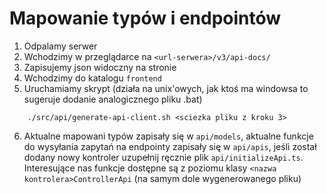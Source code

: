 # Mapowanie typów i endpointów
 
1. Odpalamy serwer
2. Wchodzimy w przeglądarce na `<url-serwera>/v3/api-docs/`
3. Zapisujemy json widoczny na stronie
4. Wchodzimy do katalogu `frontend`
5. Uruchamiamy skrypt (działa na unix'owych, jak ktoś ma windowsa to sugeruje dodanie analogicznego pliku .bat)
```
    ./src/api/generate-api-client.sh <sciezka pliku z kroku 3>
```
6. Aktualne mapowani typów zapisały się w `api/models`, aktualne funkcje do wysyłania zapytań na endpointy zapisały się w `api/apis`, jeśli został dodany nowy kontroler uzupełnij ręcznie plik `api/initializeApi.ts`. Interesujące nas funkcje dostępne są z poziomu klasy `<nazwa kontrolera>ControllerApi` (na samym dole wygenerowanego pliku)